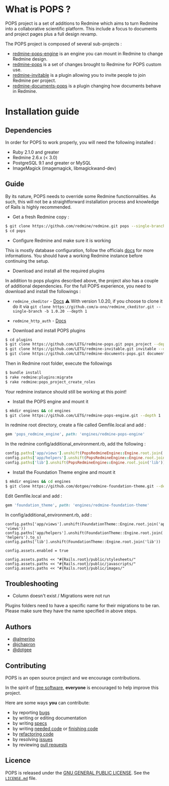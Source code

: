 What is POPS ?
================

POPS project is a set of additions to Redmine which aims to turn Redmine into a collaborative scientific platform.
This include a focus to documents and project pages plus a full design revamp.

The POPS project is composed of several sub-projects :

* [redmine-pops-engine](https://github.com/LETG/redmine-pops-engine) is an engine you can mount in Redmine to change Redmine design.
* [redmine-pops](https://github.com/LETG/redmine-pops) is a set of changes brought to Redmine for POPS custom use.
* [redmine-invitable](https://github.com/LETG/redmine-invitable) is a plugin allowing you to invite people to join Redmine per project.
* [redmine-documents-pops](https://github.com/LETG/redmine-documents-pops) is a plugin changing how documents behave in Redmine.

Installation guide
==================

Dependencies
------------

In order for POPS to work properly, you will need the following installed :

* Ruby 2.1.0 and greater
* Redmine 2.6.x (< 3.0)
* PostgreSQL 9.1 and greater or MySQL
* ImageMagick (imagemagick, libmagickwand-dev)

Guide
-----

By its nature, POPS needs to override some Redmine functionnalities.
As such, this will not be a straightforward installation process and knowledge of Rails is highly recommended.

* Get a fresh Redmine copy :

```bash
$ git clone https://github.com/redmine/redmine.git pops --single-branch -b 2.6-stable --depth 1
$ cd pops
```

* Configure Redmine and make sure it is working

This is mostly database configuration, follow the officials [docs](http://www.redmine.org/projects/redmine/wiki/RedmineInstall) for more informations.
You should have a working Redmine instance before continuing the setup.

* Download and install all the required plugins

In addition to pops plugins described above, the project also has a couple of additional dependencies.
For the full POPS experience, you need to download and install the followings :

* `redmine_ckeditor` - [Docs](https://github.com/a-ono/redmine_ckeditor)
:warning: With version 1.0.20, if you choose to clone it do it via `git clone https://github.com/a-ono/redmine_ckeditor.git --single-branch -b 1.0.20 --depth 1`
* `redmine_http_auth` - [Docs](https://github.com/kevinfoote/redmine_http_auth)

* Download and install POPS plugins

```bash
$ cd plugins
$ git clone https://github.com/LETG/redmine-pops.git pops_project --depth 1
$ git clone https://github.com/LETG/redmine-invitable.git invitable --depth 1
$ git clone https://github.com/LETG/redmine-documents-pops.git documents_pops --depth 1
```

Then in Redmine root folder, execute the followings

```bash
$ bundle install
$ rake redmine:plugins:migrate
$ rake redmine:pops_project_create_roles
```

Your redmine instance should still be working at this point!

* Install the POPS engine and mount it

```bash
$ mkdir engines && cd engines
$ git clone https://github.com/LETG/redmine-pops-engine.git --depth 1
```

In redmine root directory, create a file called Gemfile.local and add :
```ruby
gem 'pops_redmine_engine', path: 'engines/redmine-pops-engine'
```

In the redmine config/additional_environment.rb, add the following :

```ruby
config.paths['app/views'].unshift(PopsRedmineEngine::Engine.root.join('app', 'views'))
config.paths['app/helpers'].unshift(PopsRedmineEngine::Engine.root.join('app', 'helpers').to_s)
config.paths['lib'].unshift(PopsRedmineEngine::Engine.root.join('lib'))
```

* Install the Foundation Theme engine and mount it

```bash
$ mkdir engines && cd engines
$ git clone https://github.com/dotgee/redmine-foundation-theme.git --depth 1
```

Edit Gemfile.local and add :

```ruby
gem 'foundation_theme', path: 'engines/redmine-foundation-theme'
```

In config/additional_environment.rb, add :

```
config.paths['app/views'].unshift(FoundationTheme::Engine.root.join('app', 'views'))
config.paths['app/helpers'].unshift(FoundationTheme::Engine.root.join('app', 'helpers').to_s)
config.paths['lib'].unshift(FoundationTheme::Engine.root.join('lib'))

config.assets.enabled = true

config.assets.paths << "#{Rails.root}/public/stylesheets/"
config.assets.paths << "#{Rails.root}/public/javascripts/"
config.assets.paths << "#{Rails.root}/public/images/"
```


Troubleshooting
---------------

* Column doesn't exist / Migrations were not run

Plugins folders need to have a specific name for their migrations to be ran. Please make sure they have the name specified in above steps.

Authors
-------

* [@almerino](https://github.com/almerino)
* [@jchapron](https://github.com/jchapron)
* [@dotgee](https://github.com/dotgee)

Contributing
------------

POPS is an open source project and we encourage contributions.

In the spirit of [free software](http://www.fsf.org/licensing/essays/free-sw.html), **everyone** is encouraged to help improve this project.

Here are some ways **you** can contribute:

* by reporting [bugs](https://github.com/LETG/redmine-pops/issues/new)
* by writing or editing documentation
* by writing [specs](https://github.com/LETG/redmine-pops/labels/specs)
* by writing [needed code](https://github.com/LETG/redmine-pops/labels/code) or [finishing code](https://github.com/LETG/redmine-pops/labels/stalled)
* by [refactoring code](https://github.com/LETG/redmine-pops/labels/performance)
* by resolving [issues](https://github.com/LETG/redmine-pops/issues)
* by reviewing [pull requests](https://github.com/LETG/redmine-pops/pulls)

Licence
-------

POPS is released under the [GNU GENERAL PUBLIC LICENSE](https://www.gnu.org/licenses/gpl-3.0.html).  See the [`LICENSE.md`](https://github.com/LETG/redmine-pops/blob/master/LICENSE.md) file.

